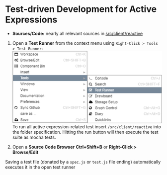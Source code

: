 # Test-driven Development for Active Expressions

- **Sources/Code:** nearly all relevant sources in [src/client/reactive](/src/client/reactive/)



1. Open a **Test Runner** from the context menu using `Right-Click > Tools > Test Runner`:
<br />!["test runner in the context-menu"](./test.png "test runner in the context-menu")<br />
To run all active expression-related test insert `/src/client/reactive` into the folder specification. Hitting the run button will then execute the test suite as mocha tests.

2. Open a **Source Code Browser**
**Ctrl+Shift+B** or **Right-Click > Browse/Edit**

Saving a test file (donated by a `spec.js` or `test.js` file ending) automatically executes it in the open test runner
